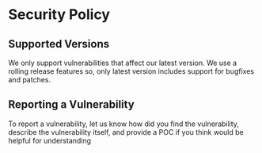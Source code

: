 # Security Policy

## Supported Versions

We only support vulnerabilities that affect our latest version. We use a rolling release features so, only latest version includes support for bugfixes and patches.

## Reporting a Vulnerability

To report a vulnerability, let us know how did you find the vulnerability, describe the vulnerability itself, and provide a POC if you think would be helpful for understanding
